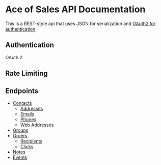 # Ace of Sales API Documentation

This is a REST-style api that uses JSON for serialization and [OAuth2 for authentication](#authentication).

## Authentication

OAuth 2

## Rate Limiting

## Endpoints

* [Contacts](https://github.com/aceofsales/api-docs/blob/master/endpoints/contacts.md)
  * [Addresses](https://github.com/aceofsales/api-docs/blob/master/endpoints/addresses.md)
  * [Emails](https://github.com/aceofsales/api-docs/blob/master/endpoints/emails.md)
  * [Phones](https://github.com/aceofsales/api-docs/blob/master/endpoints/phones.md)
  * [Web Addresses](https://github.com/aceofsales/api-docs/blob/master/endpoints/web_addresses.md)
* [Groups](https://github.com/aceofsales/api-docs/blob/master/endpoints/groups.md)
* [Orders](https://github.com/aceofsales/api-docs/blob/master/endpoints/orders.md)
  * [Recipients](https://github.com/aceofsales/api-docs/blob/master/endpoints/recipients.md)
  * [Clicks](https://github.com/aceofsales/api-docs/blob/master/endpoints/clicks.md)
* [Notes](https://github.com/aceofsales/api-docs/blob/master/endpoints/notes.md)
* [Events](https://github.com/aceofsales/api-docs/blob/master/endpoints/events.md)


